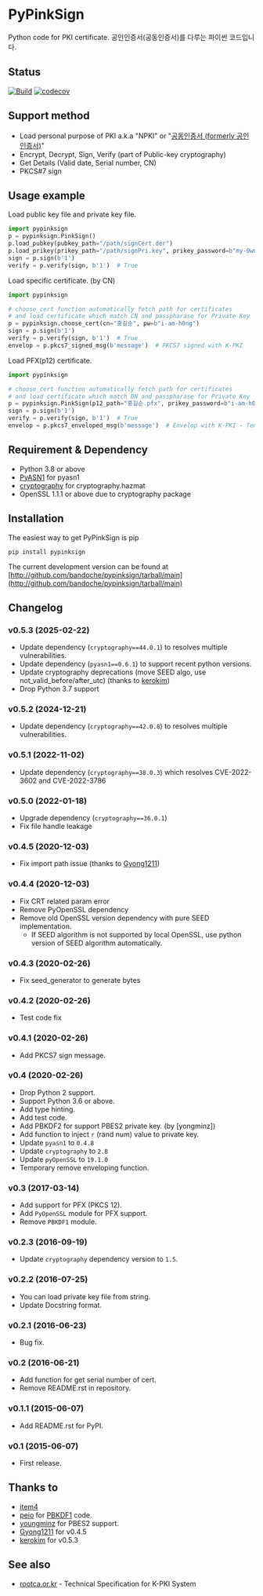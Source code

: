 # PyPinkSign
Python code for PKI certificate. 공인인증서(공동인증서)를 다루는 파이썬 코드입니다.

## Status
[![Build](https://github.com/bandoche/PyPinkSign/actions/workflows/python-package.yml/badge.svg)](https://circleci.com/gh/bandoche/PyPinkSign) [![codecov](https://codecov.io/gh/bandoche/PyPinkSign/branch/master/graph/badge.svg)](https://codecov.io/gh/bandoche/PyPinkSign)

## Support method
- Load personal purpose of PKI a.k.a "NPKI" or "[공동인증서 (formerly 공인인증서)](http://www.rootca.or.kr/kor/accredited/accredited03_05.jsp)"
- Encrypt, Decrypt, Sign, Verify (part of Public-key cryptography)
- Get Details (Valid date, Serial number, CN)
- PKCS#7 sign

## Usage example

Load public key file and private key file.

```python
import pypinksign
p = pypinksign.PinkSign()
p.load_pubkey(pubkey_path="/path/signCert.der")
p.load_prikey(prikey_path="/path/signPri.key", prikey_password=b"my-0wn-S3cret")
sign = p.sign(b'1') 
verify = p.verify(sign, b'1')  # True
```

Load specific certificate. (by CN)

```python
import pypinksign

# choose_cert function automatically fetch path for certificates
# and load certificate which match CN and passpharase for Private Key
p = pypinksign.choose_cert(cn="홍길순", pw=b"i-am-h0ng")
sign = p.sign(b'1') 
verify = p.verify(sign, b'1')  # True
envelop = p.pkcs7_signed_msg(b'message')  # PKCS7 signed with K-PKI
```

Load PFX(p12) certificate.

```python
import pypinksign

# choose_cert function automatically fetch path for certificates
# and load certificate which match DN and passpharase for Private Key
p = pypinksign.PinkSign(p12_path="홍길순.pfx", prikey_password=b"i-am-h0ng")
sign = p.sign(b'1') 
verify = p.verify(sign, b'1')  # True
envelop = p.pkcs7_enveloped_msg(b'message')  # Envelop with K-PKI - Temporary removed
```


## Requirement & Dependency
- Python 3.8 or above
- [PyASN1](http://pyasn1.sourceforge.net) for pyasn1
- [cryptography](https://cryptography.io/en/latest/) for cryptography.hazmat
- OpenSSL 1.1.1 or above due to cryptography package

## Installation

The easiest way to get PyPinkSign is pip

	pip install pypinksign

The current development version can be found at 
[http://github.com/bandoche/pypinksign/tarball/main](http://github.com/bandoche/pypinksign/tarball/main)



## Changelog

### v0.5.3 (2025-02-22)
- Update dependency (`cryptography==44.0.1`) to resolves multiple vulnerabilities.
- Update dependency (`pyasn1==0.6.1`) to support recent python versions.
- Update cryptography deprecations (move SEED algo, use not_valid_before/after_utc) (thanks to [kerokim](https://github.com/kerokim))
- Drop Python 3.7 support 

### v0.5.2 (2024-12-21)
- Update dependency (`cryptography==42.0.8`) to resolves multiple vulnerabilities.

### v0.5.1 (2022-11-02)
- Update dependency (`cryptography==38.0.3`) which resolves CVE-2022-3602 and CVE-2022-3786

### v0.5.0 (2022-01-18)
- Upgrade dependency (`cryptography==36.0.1`)
- Fix file handle leakage

### v0.4.5 (2020-12-03)
- Fix import path issue (thanks to [Gyong1211](https://github.com/Gyong1211))

### v0.4.4 (2020-12-03)
- Fix CRT related param error
- Remove PyOpenSSL dependency
- Remove old OpenSSL version dependency with pure SEED implementation.
  - If SEED algorithm is not supported by local OpenSSL, use python version of SEED algorithm automatically.

### v0.4.3 (2020-02-26)
- Fix seed_generator to generate bytes 

### v0.4.2 (2020-02-26)
- Test code fix

### v0.4.1 (2020-02-26)
- Add PKCS7 sign message.

### v0.4 (2020-02-26)
- Drop Python 2 support. 
- Support Python 3.6 or above.
- Add type hinting.
- Add test code.
- Add PBKDF2 for support PBES2 private key. (by [yongminz])
- Add function to inject `r` (rand num) value to private key. 
- Update `pyasn1` to `0.4.8`
- Update `cryptography` to `2.8`
- Update `pyOpenSSL` to `19.1.0`
- Temporary remove enveloping function.

### v0.3 (2017-03-14)
- Add support for PFX (PKCS 12).
- Add `PyOpenSSL` module for PFX support.
- Remove `PBKDF1` module.

### v0.2.3 (2016-09-19)
- Update `cryptography` dependency version to `1.5`.

### v0.2.2 (2016-07-25)
- You can load private key file from string.
- Update Docstring format.

### v0.2.1 (2016-06-23)
- Bug fix.

### v0.2 (2016-06-21)
- Add function for get serial number of cert.
- Remove README.rst in repository. 

### v0.1.1 (2015-06-07)
- Add README.rst for PyPI.

### v0.1 (2015-06-07)
- First release.

## Thanks to
- [item4](https://github.com/item4)
- [peio](https://github.com/peio) for [PBKDF1](https://github.com/peio/PBKDF/) code.
- [youngminz](https://github.com/youngminz) for PBES2 support.
- [Gyong1211](https://github.com/Gyong1211) for v0.4.5
- [kerokim](https://github.com/kerokim) for v0.5.3

## See also
- [rootca.or.kr](http://rootca.or.kr/kor/standard/standard01A.jsp) - Technical Specification for K-PKI System
